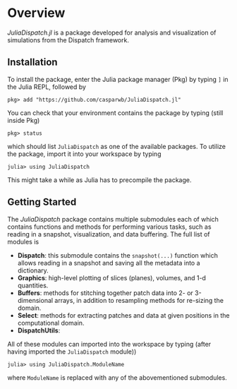 # Overview

_JuliaDispatch.jl_ is a package developed for analysis and visualization of simulations from the Dispatch framework.

## Installation

To install the package, enter the Julia package manager (Pkg) by typing `]` in the Julia REPL, followed by

`pkg> add "https://github.com/casparwb/JuliaDispatch.jl"`

You can check that your environment contains the package by typing (still inside Pkg)

`pkg> status`

which should list `JuliaDispatch` as one of the available packages. To utilize the package, import it into your workspace by typing

`julia> using JuliaDispatch`

This might take a while as Julia has to precompile the package. 

## Getting Started

The _JuliaDispatch_ package contains multiple submodules each of which contains functions and methods for performing various tasks, such as reading in a snapshot, visualization, and data buffering. The full list of modules is

* __Dispatch__: this submodule contains the `snapshot(...)` function which allows reading in a snapshot and saving all the metadata into a dictionary.
* __Graphics__: high-level plotting of slices (planes), volumes, and 1-d quantities.
* __Buffers__: methods for stitching together patch data into 2- or 3-dimensional arrays, in addition to resampling methods for re-sizing the domain.
* __Select__: methods for extracting patches and data at given positions in the computational domain.
* __DispatchUtils__: 

All of these modules can imported into the workspace by typing (after having imported the `JuliaDispatch` module))

`julia> using JuliaDispatch.ModuleName`

where `ModuleName` is replaced with any of the abovementioned submodules.